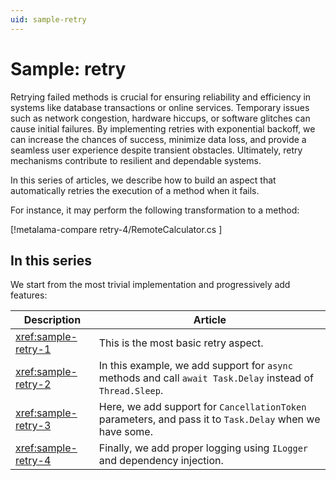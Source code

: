 ```yaml
---
uid: sample-retry
---
```


# Sample: retry

Retrying failed methods is crucial for ensuring reliability and efficiency in systems like database transactions or online services. Temporary issues such as network congestion, hardware hiccups, or software glitches can cause initial failures. By implementing retries with exponential backoff, we can increase the chances of success, minimize data loss, and provide a seamless user experience despite transient obstacles. Ultimately, retry mechanisms contribute to resilient and dependable systems.

In this series of articles, we describe how to build an aspect that automatically retries the execution of a method when it fails.

For instance, it may perform the following transformation to a method:

[!metalama-compare retry-4/RemoteCalculator.cs ]

## In this series

We start from the most trivial implementation and progressively add features:

| Description | Article |
|-----------|-----------|
| <xref:sample-retry-1> | This is the most basic retry aspect. |
| <xref:sample-retry-2> | In this example, we add support for `async` methods and call `await Task.Delay` instead of `Thread.Sleep`. |
| <xref:sample-retry-3> | Here, we add support for `CancellationToken` parameters, and pass it to `Task.Delay` when we have some. |
| <xref:sample-retry-4> | Finally, we add proper logging using `ILogger` and dependency injection. |